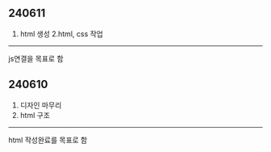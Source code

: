 ## 240611

1. html 생성
2.html, css 작업
------
 js연결을 목표로 함

   
## 240610

1. 디자인 마무리
2. html 구조
---------
   html 작성완료를 목표로 함

